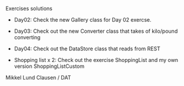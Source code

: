Exercises solutions

- Day02: Check the new Gallery class for Day 02 exercse.

- Day03: Check out the new Converter class that takes of kilo/pound converting

- Day04: Check out the DataStore class that reads from REST

- Shopping list x 2: Check out the exercise ShoppingList and my own version ShoppingListCustom

Mikkel Lund Clausen / DAT

